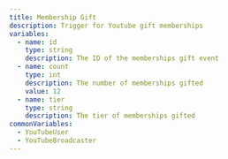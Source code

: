 ```yaml
---
title: Membership Gift
description: Trigger for Youtube gift memberships
variables:
  - name: id
    type: string
    description: The ID of the memberships gift event
  - name: count
    type: int
    description: The number of memberships gifted
    value: 12
  - name: tier
    type: string
    description: The tier of memberships gifted
commonVariables:
  - YouTubeUser
  - YouTubeBroadcaster
---
```

